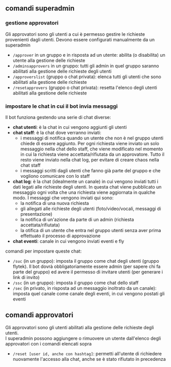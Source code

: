 ## comandi superadmin
### gestione approvatori

Gli approvatori sono gli utenti a cui è permesso gestire le richieste provenienti dagli utenti. Devono essere configurati manualmente da un superadmin

- `/approver` in un gruppo e in risposta ad un utente: abilita (o disabilita) un utente alla gestione delle richieste
- `/adminsapprovers` in un gruppo: tutti gli admin in quel gruppo saranno abilitati alla gestione delle richieste degli utenti
- `/approverslist` (gruppo o chat privata): elenca tutti gli utenti che sono abilitati alla gestione delle richieste
- `/resetapprovers` (gruppo o chat privata): resetta l'elenco degli utenti abilitati alla gestione delle richieste

### impostare le chat in cui il bot invia messaggi

Il bot funziona gestendo una serie di chat diverse:
- **chat utenti**: è la chat in cui vengono aggiunti gli utenti
- **chat staff**: è la chat dove verranno inviati:
  - i messaggi di notifica quando un utente che non è nel gruppo utenti chiede di essere aggiunto. Per ogni richiesta viene inviato un solo messaggio nella chat dello staff, che viene modificato nel momento in cui la richiesta viene accettata/rifiutata da un approvatore. Tutto il resto viene inviato nella chat log, per evitare di creare chaos nella chat staff
  - i messaggi scritti dagli utenti che fanno già parte del gruppo e che vogliono comunicare con lo staff
- **chat log**: è la chat (idealmente un canale) in cui vengono inviati tutti i dati legati alle richieste degli utenti. In questa chat viene pubblicato un messaggio ogni volta che una richiesta viene aggiornata in qualche modo. I messaggi che vengono inviati qui sono:
  - la notifica di una nuova richiesta
  - gli allegati alle richieste degli utenti (foto/video/vocali, messaggi di presentazione)
  - la notifica di un'azione da parte di un admin (richiesta accettata/rifiutata)
  - la otifica di un utente che entra nel gruppo utenti senza aver prima effettuato il processo di approvazione
- **chat eventi**: canale in cui vengono inviati eventi e fly

comandi per impostare queste chat:
- `/suc` (in un gruppo): imposta il gruppo come chat degli utenti (gruppo flytek). Il bot dovrà obbligatoriamente essere admin (per sapere chi fa parte del gruppo) ed avere il permesso di invitare utenti (per generare i link di invito)
- `/ssc` (in un gruppo): imposta il gruppo come chat dello staff
- `/sec` (in privato, in risposta ad un messaggio inoltrato da un canale): imposta quel canale come canale degli eventi, in cui vengono postati gli eventi

## comandi approvatori

Gli approvatori sono gli utenti abilitati alla gestione delle richieste degli utenti.  
I superadmin possono aggiungere o rimuovere un utente dall'elenco degli approvatori con i comandi elencati sopra

- `/reset [user id, anche con hashtag]`: permetti all'utente di richiedere nuovamente l'accesso alla chat, anche se è stato rifiutato in precedenza
